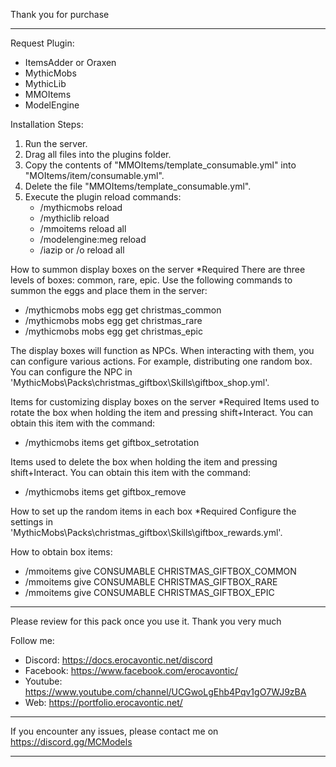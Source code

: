 Thank you for purchase

_______________________________________

Request Plugin:
- ItemsAdder or Oraxen
- MythicMobs
- MythicLib
- MMOItems
- ModelEngine

Installation Steps:
1. Run the server.
2. Drag all files into the plugins folder.
3. Copy the contents of "MMOItems/template_consumable.yml" into "MOItems/item/consumable.yml".
4. Delete the file "MMOItems/template_consumable.yml".
5. Execute the plugin reload commands:
   - /mythicmobs reload
   - /mythiclib reload
   - /mmoitems reload all
   - /modelengine:meg reload
   - /iazip or /o reload all

How to summon display boxes on the server *Required
There are three levels of boxes: common, rare, epic. Use the following commands to summon the eggs and place them in the server:
- /mythicmobs mobs egg get christmas_common
- /mythicmobs mobs egg get christmas_rare
- /mythicmobs mobs egg get christmas_epic

The display boxes will function as NPCs. When interacting with them, you can configure various actions. For example, distributing one random box. You can configure the NPC in 'MythicMobs\Packs\christmas_giftbox\Skills\giftbox_shop.yml'.

Items for customizing display boxes on the server *Required
Items used to rotate the box when holding the item and pressing shift+Interact. You can obtain this item with the command:
- /mythicmobs items get giftbox_setrotation

Items used to delete the box when holding the item and pressing shift+Interact. You can obtain this item with the command:
- /mythicmobs items get giftbox_remove

How to set up the random items in each box *Required
Configure the settings in 'MythicMobs\Packs\christmas_giftbox\Skills\giftbox_rewards.yml'.

How to obtain box items:
- /mmoitems give CONSUMABLE CHRISTMAS_GIFTBOX_COMMON
- /mmoitems give CONSUMABLE CHRISTMAS_GIFTBOX_RARE
- /mmoitems give CONSUMABLE CHRISTMAS_GIFTBOX_EPIC



_______________________________________

Please review for this pack once you use it. Thank you very much

Follow me:
- Discord: https://docs.erocavontic.net/discord
- Facebook: https://www.facebook.com/erocavontic/
- Youtube: https://www.youtube.com/channel/UCGwoLgEhb4Pqv1gO7WJ9zBA
- Web: https://portfolio.erocavontic.net/

_______________________________________

If you encounter any issues, please contact me on https://discord.gg/MCModels

_______________________________________

